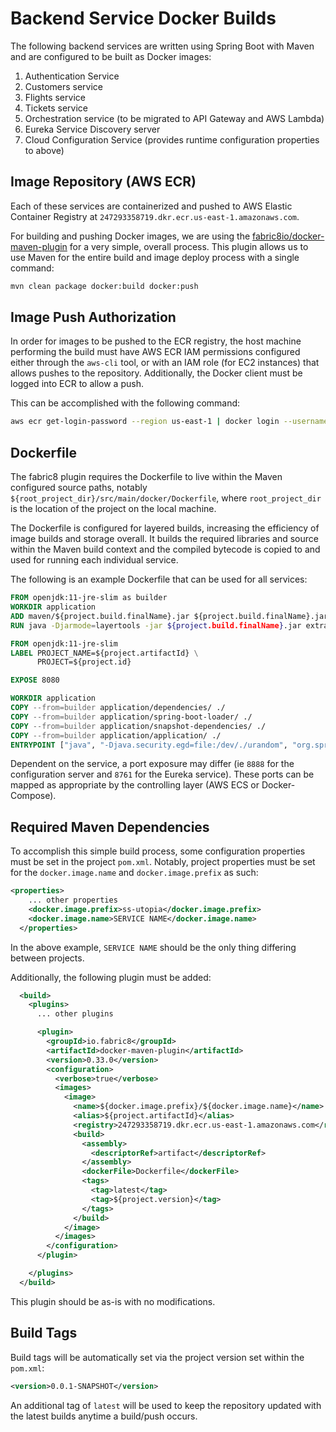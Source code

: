 # Backend Service Docker Builds
The following backend services are written using Spring Boot with Maven and are configured to be built as Docker images:
1. Authentication Service
2. Customers service
3. Flights service
4. Tickets service
5. Orchestration service (to be migrated to API Gateway and AWS Lambda)
6. Eureka Service Discovery server
7. Cloud Configuration Service (provides runtime configuration properties to above)


## Image Repository (AWS ECR)
Each of these services are containerized and pushed to AWS Elastic Container Registry at `247293358719.dkr.ecr.us-east-1.amazonaws.com`.

For building and pushing Docker images, we are using the [fabric8io/docker-maven-plugin](https://dmp.fabric8.io/) for a very simple, overall process. This plugin allows us to use Maven for the entire build and image deploy process with a single command:

```sh
mvn clean package docker:build docker:push
```

## Image Push Authorization
In order for images to be pushed to the ECR registry, the host machine performing the build must have AWS ECR IAM permissions configured either through the `aws-cli` tool, or with an IAM role (for EC2 instances) that allows pushes to the repository. Additionally, the Docker client must be logged into ECR to allow a push.

This can be accomplished with the following command:
```sh
aws ecr get-login-password --region us-east-1 | docker login --username AWS --password-stdin 247293358719.dkr.ecr.us-east-1.amazonaws.com
```

## Dockerfile
The fabric8 plugin requires the Dockerfile to live within the Maven configured source paths, notably `${root_project_dir}/src/main/docker/Dockerfile`, where `root_project_dir` is the location of the project on the local machine.

The Dockerfile is configured for layered builds, increasing the efficiency of image builds and storage overall. It builds the required libraries and source within the Maven build context and the compiled bytecode is copied to and used for running each individual service.

The following is an example Dockerfile that can be used for all services:
```dockerfile
FROM openjdk:11-jre-slim as builder
WORKDIR application
ADD maven/${project.build.finalName}.jar ${project.build.finalName}.jar
RUN java -Djarmode=layertools -jar ${project.build.finalName}.jar extract

FROM openjdk:11-jre-slim
LABEL PROJECT_NAME=${project.artifactId} \
      PROJECT=${project.id}

EXPOSE 8080

WORKDIR application
COPY --from=builder application/dependencies/ ./
COPY --from=builder application/spring-boot-loader/ ./
COPY --from=builder application/snapshot-dependencies/ ./
COPY --from=builder application/application/ ./
ENTRYPOINT ["java", "-Djava.security.egd=file:/dev/./urandom", "org.springframework.boot.loader.JarLauncher"]
```

Dependent on the service, a port exposure may differ (ie `8888` for the configuration server and `8761` for the Eureka service). These ports can be mapped as appropriate by the controlling layer (AWS ECS or Docker-Compose).

## Required Maven Dependencies
To accomplish this simple build process, some configuration properties must be set in the project `pom.xml`. Notably, project properties must be set for the `docker.image.name` and `docker.image.prefix` as such:
```xml
<properties>
    ... other properties
    <docker.image.prefix>ss-utopia</docker.image.prefix>
    <docker.image.name>SERVICE NAME</docker.image.name>
  </properties>
```
In the above example, `SERVICE NAME` should be the only thing differing between projects.

Additionally, the following plugin must be added:
```xml
  <build>
    <plugins>
      ... other plugins

      <plugin>
        <groupId>io.fabric8</groupId>
        <artifactId>docker-maven-plugin</artifactId>
        <version>0.33.0</version>
        <configuration>
          <verbose>true</verbose>
          <images>
            <image>
              <name>${docker.image.prefix}/${docker.image.name}</name>
              <alias>${project.artifactId}</alias>
              <registry>247293358719.dkr.ecr.us-east-1.amazonaws.com</registry>
              <build>
                <assembly>
                  <descriptorRef>artifact</descriptorRef>
                </assembly>
                <dockerFile>Dockerfile</dockerFile>
                <tags>
                  <tag>latest</tag>
                  <tag>${project.version}</tag>
                </tags>
              </build>
            </image>
          </images>
        </configuration>
      </plugin>

    </plugins>
  </build>
```
This plugin should be as-is with no modifications.

## Build Tags
Build tags will be automatically set via the project version set within the `pom.xml`:
```xml
<version>0.0.1-SNAPSHOT</version>
```
An additional tag of `latest` will be used to keep the repository updated with the latest builds anytime a build/push occurs.

